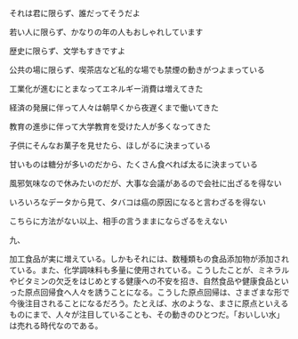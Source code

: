 それは君に限らず、誰だってそうだよ

若い人に限らず、かなりの年の人もおしゃれしています

歴史に限らず、文学もすきですよ

公共の場に限らず、喫茶店など私的な場でも禁煙の動きがつよまっている



工業化が進むにとまなってエネルギー消費は増えてきた

経済の発展に伴って人々は朝早くから夜遅くまで働いてきた

教育の進歩に伴って大学教育を受けた人が多くなってきた



子供にそんなお菓子を見せたら、ほしがるに決まっている

甘いものは糖分が多いのだから、たくさん食べれば太るに決まっている



風邪気味なので休みたいのだが、大事な会議があるので会社に出ざるを得ない

いろいろなデータから見て、タバコは癌の原因になると言わざるを得ない

こちらに方法がない以上、相手の言うままにならざるをえない



九、

​		加工食品が実に増えている。しかもそれには、数種類もの食品添加物が添加されている。また、化学調味料も多量に使用されている。こうしたことが、ミネラルやビタミンの欠乏をはじめとする健康への不安を招き、自然食品や健康食品といった原点回帰食へ人々を誘うことになる。こうした原点回帰は、さまざまな形で今後注目されることになるだろう。たとえば、水のような、まさに原点といえるものにまで、人々が注目していることも、その動きのひとつだ。「おいしい水」は売れる時代なのである。